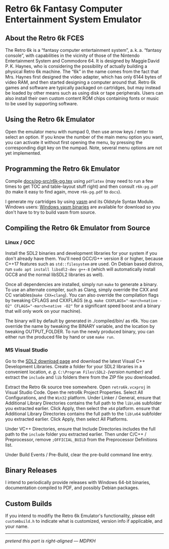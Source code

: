 # Retro 6k Fantasy Computer Entertainment System Emulator

## About the Retro 6k FCES

The Retro 6k is a “fantasy computer entertainment system”, a. k. a. “fantasy
console”, with capabilities in the vicinity of those of the Nintendo
Entertainment System and Commodore 64. It is designed by Maggie David P. K.
Haynes, who is considering the possibility of actually building a physical
Retro 6k machine. The “6k” in the name comes from the fact that Mrs. Haynes
first designed the video adapter, which has only 6144 bytes of video RAM, and
then started designing a computer around that. Retro 6k games and software are
typically packaged on cartridges, but may instead be loaded by other means such
as using disk or tape peripherals. Users can also install their own custom
content ROM chips containing fonts or music to be used by supporting software.

## Using the Retro 6k Emulator

Open the emulator menu with numpad 0, then use arrow keys / enter to select an
option. If you know the number of the main menu option you want, you can
activate it without first opening the menu, by pressing the corresponding digit
key on the numpad. Note, several menu options are not yet implemented.

## Programming the Retro 6k Emulator

Compile [docs/pg-src/r6k-pg.tex](docs/pg-src/r6k-pg.tex) using `pdflatex` (may
need to run a few times to get TOC and table-layout stuff right) and then
consult `r6k-pg.pdf` (to make it easy to find again, move `r6k-pg.pdf` to
`docs`).

I generate my cartridges by using
[vasm](http://sun.hasenbraten.de/vasm/index.php?view=main) and its Oldstyle
Syntax Module. Windows users:
[Windows vasm binaries](https://www.chibiakumas.com/z80/vasm.php) are available
for download so you don't have to try to build vasm from source.

## Compiling the Retro 6k Emulator from Source

### Linux / GCC

Install the SDL2 binaries and development libraries for your system if you
don't already have them.  You'll need GCC/G++ version 8 or higher, because
C++17 features such as `std::filesystem` are used. On Debian based distros,
run `sudo apt install libsdl2-dev g++-8` (which will automatically install
GCC8 and the normal libSDL2 libraries as well).

Once all dependencies are installed, simply run `make` to generate a binary. To
use an alternate compiler, such as Clang, simply override the CXX and CC
variables(`make CXX=clang`). You can also override the compilation flags by
tweaking CFLAGS and CXXFLAGS (e.g.
`make CXXFLAGS="-march=native -O2" CFLAGS="-march=native -O2"` for a
significant speed boost and a binary that will only work on your machine).

The binary will by default by generated in ./compiled/bin/ as r6k. You can
override the name by tweaking the BINARY variable, and the location by
tweaking OUTPUT_FOLDER. To run the newly produced binary, you can either run
the produced file by hand or use `make run`.

### MS Visual Studio

Go to the [SDL2 download page](http://www.libsdl.org/download-2.0.php) and
download the latest Visual C++ Development Libraries. Create a folder for your
SDL2 libraries in a convenient location, *e. g.*
`C:\Program Files\SDL2-`*(version number)* and extract the `include` and `lib`
folders there from the ZIP file you downloaded.

Extract the Retro 6k source tree somewhere. Open `retro6k.vcxproj` in Visual
Studio Code. Open the retro6k Project Properties. Select All Configurations,
and the `Win32` platform. Under Linker / General, ensure that Additional 
Library Directories contains the full path to the `lib\x86` subfolder you
extracted earlier. Click Apply, then select the `x64` platform. ensure that
Additional Library Directories contains the full path to the `lib\x64`
subfolder you extracted earlier. Click Apply, then select All Platforms.

Under VC++ Directories, ensure that Include Directories includes the full path
to the `include` folder you extracted earlier. Then under C/C++ / Preprocessor,
remove `;OFFICIAL_BUILD` from the Preprocessor Definitions list.

Under Build Events / Pre-Build, clear the pre-build command line entry.

## Binary Releases

I intend to periodically provide releases with Windows 64-bit binaries, 
documentation compiled to PDF, and possibly Debian packages.

## Custom Builds

If you intend to modifiy the Retro 6k Emulator's functionality, please edit
`custombuild.h` to indicate what is customized, version info if applicable, and
your name.

---

*pretend this part is right-aligned — MDPKH*
